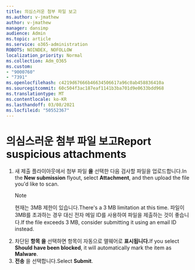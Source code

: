 ```yaml
---
title: 의심스러운 첨부 파일 보고
ms.author: v-jmathew
author: v-jmathew
manager: dansimp
audience: Admin
ms.topic: article
ms.service: o365-administration
ROBOTS: NOINDEX, NOFOLLOW
localization_priority: Normal
ms.collection: Adm_O365
ms.custom:
- "9000760"
- "7391"
ms.openlocfilehash: c4219d67666b46634506617a96c0ab458836410a
ms.sourcegitcommit: 60c504f3ac187eaf1141b3ba701d9e0633bdd968
ms.translationtype: MT
ms.contentlocale: ko-KR
ms.lasthandoff: 03/08/2021
ms.locfileid: "50552367"
---
```

# <a name="report-suspicious-attachments"></a><span data-ttu-id="5e399-102">의심스러운 첨부 파일 보고</span><span class="sxs-lookup"><span data-stu-id="5e399-102">Report suspicious attachments</span></span>

1. <span data-ttu-id="5e399-103">새  제출 플라이아웃에서 첨부 파일 **을** 선택한 다음 검사할 파일을 업로드합니다.</span><span class="sxs-lookup"><span data-stu-id="5e399-103">In the **New submission** flyout, select **Attachment**, and then upload the file you'd like to scan.</span></span>
    > [!NOTE]
    > <span data-ttu-id="5e399-104">현재는 3MB 제한이 있습니다.</span><span class="sxs-lookup"><span data-stu-id="5e399-104">There's a 3 MB limitation at this time.</span></span> <span data-ttu-id="5e399-105">파일이 3MB를 초과하는 경우 대신 전자 메일 ID를 사용하여 파일을 제출하는 것이 좋습니다.</span><span class="sxs-lookup"><span data-stu-id="5e399-105">If the file exceeds 3 MB, consider submitting it using an email ID instead.</span></span>
2. <span data-ttu-id="5e399-106">차단된 **항목 을** 선택하면 항목이 자동으로 맬웨어로 **표시됩니다.**</span><span class="sxs-lookup"><span data-stu-id="5e399-106">If you select **Should have been blocked**, it will automatically mark the item as **Malware**.</span></span>
3. <span data-ttu-id="5e399-107">**전송** 을 선택합니다.</span><span class="sxs-lookup"><span data-stu-id="5e399-107">Select **Submit**.</span></span>
